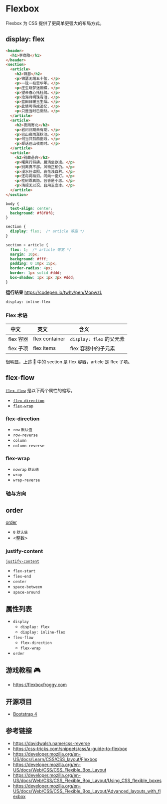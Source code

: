 # Flexbox

Flexbox 为 CSS 提供了更简单更强大的布局方式。

## display: flex
```html
<header>
  <h1>李商隐</h1>
</header>
<section>
  <article>
    <h2>锦瑟</h2>
    <p>锦瑟无端五十弦，</p>
    <p>一弦一柱思华年。</p>
    <p>庄生晓梦迷蝴蝶，</p>
    <p>望帝春心托杜鹃。</p>
    <p>沧海月明珠有泪，</p>
    <p>蓝田日暖玉生烟。</p>
    <p>此情可待成追忆，</p>
    <p>只是当时已惘然。</p>
  </article>
  <article>
    <h2>夜雨寄北</h2>
    <p>君问归期未有期，</p>
    <p>巴山夜雨涨秋池。</p>
    <p>何当共剪西窗烛，</p>
    <p>却话巴山夜雨时。</p>
  </article>
  <article>
    <h2>别薛喦宾</h2>
    <p>曙爽行将拂，晨清坐欲凌。</p>
    <p>别离真不那，风物正相仍。</p>
    <p>漫水任谁照，衰花浅自矜。</p>
    <p>还将两袖泪，同向一窗灯。</p>
    <p>桂树乖真隐，芸香是小惩。</p>
    <p>清规无以况，且用玉壶冰。</p>
  </article>
</section>
```
```css
body {
  text-align: center;
  background: #f8f8f8;
}

section {
  display: flex;  /* article 等高 */
}

section > article {
  flex: 1;  /* article 等宽 */
  margin: 10px;
  background: #fff;
  padding: 0 10px 15px;
  border-radius: 4px;
  border: 1px solid #ddd;
  box-shadow: 1px 1px 3px #ddd;
}
```
**运行结果** https://codepen.io/twhy/pen/MopwzL

`display: inline-flex`

### Flex 术语
| 中文      | 英文            | 含义                     |
|----------|-----------------|-------------------------|
| flex 容器 |  flex container | `display: flex` 的父元素 |
| flex 子项 |  flex items     | flex 容器中的子元素       |

很明显，上述 🌰 中的 section 是 flex 容器，article 是 flex 子项。

## flex-flow
[`flex-flow`](https://developer.mozilla.org/en-US/docs/Web/CSS/flex-flow) 是以下两个属性的缩写。
* [`flex-direction`](https://developer.mozilla.org/en-US/docs/Web/CSS/flex-direction)
* [`flex-wrap`](https://developer.mozilla.org/en-US/docs/Web/CSS/flex-wrap)

### flex-direction
* `row` `默认值`
* `row-reverse`
* `column`
* `column-reverse`

### flex-wrap
* `nowrap` `默认值`
* `wrap`
* `wrap-reverse`

### 轴与方向


## order
[order](https://developer.mozilla.org/en-US/docs/Web/CSS/order)
* `0` `默认值`
* <整数>


### justify-content
[`justify-content`](https://developer.mozilla.org/en-US/docs/Web/CSS/justify-content)
* `flex-start`
* `flex-end`
* `center`
* `space-between`
* `space-around`

## 属性列表
* `display`
  * `display: flex`
  * `display: inline-flex`
* `flex-flow`
  * `flex-direction`
  * `flex-wrap`
* `order`

## 游戏教程 🎮
* https://flexboxfroggy.com

## 开源项目
* [Bootstrap 4](http://getbootstrap.com)

## 参考链接
* https://davidwalsh.name/css-reverse
* https://css-tricks.com/snippets/css/a-guide-to-flexbox
* https://developer.mozilla.org/en-US/docs/Learn/CSS/CSS_layout/Flexbox
* https://developer.mozilla.org/en-US/docs/Web/CSS/CSS_Flexible_Box_Layout
* https://developer.mozilla.org/en-US/docs/Web/CSS/CSS_Flexible_Box_Layout/Using_CSS_flexible_boxes
* https://developer.mozilla.org/en-US/docs/Web/CSS/CSS_Flexible_Box_Layout/Advanced_layouts_with_flexbox
